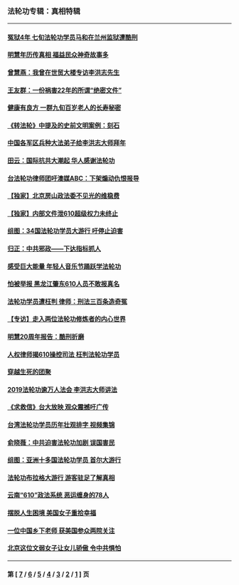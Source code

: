 ### 法轮功专辑：真相特辑
---
#### [冤狱4年 七旬法轮功学员马和在兰州监狱遭酷刑](../../pages/nf4389/n13304688.md?11150430) 
#### [明慧年历传真相 福益民众神奇故事多](../../pages/nf4389/n13294545.md?11150430) 
#### [曾慧燕：我曾在世贸大楼专访李洪志先生](../../pages/nf4389/n12898729.md?11150430) 
#### [王友群：一份祸害22年的所谓“绝密文件”](../../pages/nf4389/n12871750.md?11150430) 
#### [健康有良方 一群九旬百岁老人的长寿秘密](../../pages/nf4389/n12847475.md?11150430) 
#### [《转法轮》中提及的史前文明案例：刻石](../../pages/nf4389/n12758577.md?11150430) 
#### [中国各军区兵种大法弟子给李洪志大师拜年](../../pages/nf4389/n12750047.md?11150430) 
#### [田云：国际抗共大潮起 华人感谢法轮功](../../pages/nf4389/n12357708.md?11150430) 
#### [台法轮功律师团吁澳媒ABC：下架煽动仇恨报导](../../pages/nf4389/n12279917.md?11150430) 
#### [【独家】北京房山政法委不见光的维稳费](../../pages/nf4389/n12031979.md?11150430) 
#### [【独家】内部文件泄610超级权力未终止](../../pages/nf4389/n12023895.md?11150430) 
#### [组图：34国法轮功学员大游行 吁停止迫害](../../pages/nf4389/n11492658.md?11150430) 
#### [归正：中共邪政——下达指标抓人](../../pages/nf4389/n11474770.md?11150430) 
#### [感受巨大能量 年轻人音乐节踊跃学法轮功](../../pages/nf4389/n11441981.md?11150430) 
#### [怕被举报 黑龙江肇东610人员不敢报真名](../../pages/nf4389/n11436499.md?11150430) 
#### [法轮功学员遭枉判 律师：刑法三百条造奇冤](../../pages/nf4389/n11433943.md?11150430) 
#### [【专访】走入两位法轮功修炼者的内心世界](../../pages/nf4389/n11415623.md?11150430) 
#### [明慧20周年报告：酷刑折磨](../../pages/nf4389/n11387954.md?11150430) 
#### [人权律师揭610操控司法 枉判法轮功学员](../../pages/nf4389/n11313370.md?11150430) 
#### [穿越生死的团聚](../../pages/nf4389/n11258922.md?11150430) 
#### [2019法轮功逾万人法会 李洪志大师讲法](../../pages/nf4389/n11265303.md?11150430) 
#### [《求救信》台大放映 观众震撼吁广传](../../pages/nf4389/n10922251.md?11150430) 
#### [台湾法轮功学员历年壮观排字 视频集锦](../../pages/nf4389/n10878789.md?11150430) 
#### [俞晓薇：中共迫害法轮功加剧 误国害民](../../pages/nf4389/n10859260.md?11150430) 
#### [组图：亚洲十多国法轮功学员 首尔大游行](../../pages/nf4389/n10781149.md?11150430) 
#### [法轮功布拉格大游行 游客驻足了解真相](../../pages/nf4389/n10749360.md?11150430) 
#### [云南“610”政法系统 恶运缠身的78人](../../pages/nf4389/n10747534.md?11150430) 
#### [摆脱人生困境 美国女子重拾幸福](../../pages/nf4389/n10688678.md?11150430) 
#### [一位中国乡下老师 获美国参众两院关注](../../pages/nf4389/n10683927.md?11150430) 
#### [北京这位文弱女子让女儿骄傲 令中共惧怕](../../pages/nf4389/n10668341.md?11150430) 

---
#### 第 [ [7](./7.md?11150430) / [6](./6.md?11150430) / [5](./5.md?11150430) / [4](./4.md?11150430) / [3](./3.md?11150430) / [2](./2.md?11150430) / [1](./1.md?11150430) ] 页
